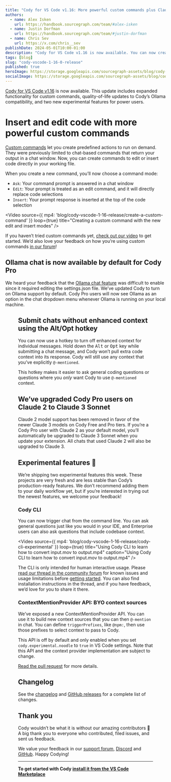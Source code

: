 ```yaml
---
title: "Cody for VS Code v1.16: More powerful custom commands plus Claude 3 models as the new default"
authors:
  - name: Alex Isken
    url: https://handbook.sourcegraph.com/team/#alex-isken
  - name: Justin Dorfman
    url: https://handbook.sourcegraph.com/team/#justin-dorfman
  - name: Chris Sev
    url: https://x.com/chris__sev
publishDate: 2024-05-01T10:00-01:00
description: "Cody for VS Code v1.16 is now available. You can now create more powerful custom commands to edit or insert code directly. We’ve also made quality-of-life updates to Cody’s Ollama compatibility and deprecated Claude 2 models in favor of Claude 3."
tags: [blog]
slug: "cody-vscode-1-16-0-release"
published: true
heroImage: https://storage.googleapis.com/sourcegraph-assets/blog/cody-vscode-1-16-release/cody-vscode-1.16.0-og-image.jpg
socialImage: https://storage.googleapis.com/sourcegraph-assets/blog/cody-vscode-1-16-release/cody-vscode-1.16.0-og-image.jpg
--- 
```


[Cody for VS Code v1.16](https://marketplace.visualstudio.com/items?itemName=sourcegraph.cody-ai) is now available. This update includes expanded functionality for custom commands, quality-of-life updates to Cody’s Ollama compatibility, and two new experimental features for power users.


# Insert and edit code with more powerful custom commands

[Custom commands](https://sourcegraph.com/docs/cody/capabilities/commands#custom-commands) let you create predefined actions to run on demand. They were previously limited to chat-based commands that return your output in a chat window. Now, you can create commands to edit or insert code directly in your working file.

When you create a new command, you’ll now choose a command mode:

* `Ask`: Your command prompt is answered in a chat window
* `Edit`: Your prompt is treated as an edit command, and it will directly replace code selections
* `Insert`: Your prompt response is inserted at the top of the code selection

<Video 
  source={{
    mp4: 'blog/cody-vscode-1-16-release/create-a-custom-command'
  }}
  loop={true}
  title="Creating a custom command with the new edit and insert modes"
/>

If you haven’t tried custom commands yet, [check out our video](https://www.youtube.com/watch?v=ruVgjt0zIzk) to get started. We’d also love your feedback on how you’re using custom commands [in our forum](https://community.sourcegraph.com/c/cody/5)!


## Ollama chat is now available by default for Cody Pro

We heard your feedback that the [Ollama chat feature](https://sourcegraph.com/blog/local-chat-with-ollama-and-cody) was difficult to enable since it required editing the settings.json file. We’ve updated Cody to turn on Ollama support by default. Cody Pro users will now see Ollama as an option in the chat dropdown menu whenever Ollama is running on your local machine.

<Figure
  src="https://storage.googleapis.com/sourcegraph-assets/blog/cody-vscode-1-16-release/ollama-models.png"
  alt="Cody's model selector with Ollama options"
/>


## Submit chats without enhanced context using the Alt/Opt hotkey

You can now use a hotkey to turn off enhanced context for individual messages. Hold down the <kbd>Alt</kbd> or <kbd>Opt</kbd> key while submitting a chat message, and Cody won’t pull extra code context into its response. Cody will still use any context that you’ve explicitly `@-mentioned`.

This hotkey makes it easier to ask general coding questions or questions where you _only_ want Cody to use `@-mentioned` context. 


## We’ve upgraded Cody Pro users on Claude 2 to Claude 3 Sonnet

Claude 2 model support has been removed in favor of the newer Claude 3 models on Cody Free and Pro tiers. If you’re a Cody Pro user with Claude 2 as your default model, you’ll automatically be upgraded to Claude 3 Sonnet when you update your extension. All chats that used Claude 2 will also be upgraded to Claude 3.


## Experimental features 🧪

We’re shipping two experimental features this week. These projects are very fresh and are less stable than Cody’s production-ready features. We don’t recommend adding them to your daily workflow yet, but if you’re interested in trying out the newest features, we welcome your feedback!


### Cody CLI

You can now trigger chat from the command line. You can ask general questions just like you would in your IDE, and Enterprise users can also ask questions that include codebase context. 

<Video 
  source={{
    mp4: 'blog/cody-vscode-1-16-release/cody-cli-experimental'
  }}
  loop={true}
  title="Using Cody CLI to learn how to convert input.mov to output.mp4"
  caption="Using Cody CLI to learn how to convert input.mov to output.mp4"
/>

The CLI is only intended for human interactive usage. Please [read our thread in the community forum](https://community.sourcegraph.com/t/feedback-on-cody-cli-experimental-feature/78) for known issues and usage limitations before [getting started](https://github.com/sourcegraph/cody/blob/main/cli/README.md). You can also find installation instructions in the thread, and if you have feedback, we’d love for you to share it there.


### ContextMentionProvider API: BYO context sources

We’ve exposed a new ContextMentionProvider API. You can use it to build new context sources that you can then `@-mention` in chat. You can define `triggerPrefixes`, like `@npm:`, then use those prefixes to select context to pass to Cody.

This API is off by default and only enabled when you set `cody.experimental.noodle` to `true` in VS Code settings. Note that this API and the context provider implementation are subject to change.

[Read the pull request](https://github.com/sourcegraph/cody/pull/3883) for more details.


## Changelog

See the [changelog](https://github.com/sourcegraph/cody/releases/tag/vscode-v1.14.0) and [GitHub releases](https://github.com/sourcegraph/cody/releases) for a complete list of changes.


## Thank you

Cody wouldn’t be what it is without our amazing contributors 💖 A big thank you to everyone who contributed, filed issues, and sent us feedback.

We value your feedback in our [support forum](https://community.sourcegraph.com/), [Discord](https://discord.com/servers/sourcegraph-969688426372825169) and [GitHub](https://github.com/sourcegraph/cody/discussions). Happy Codying!

---

**To get started with Cody [install it from the VS Code Marketplace](https://marketplace.visualstudio.com/items?itemName=sourcegraph.cody-ai)**
